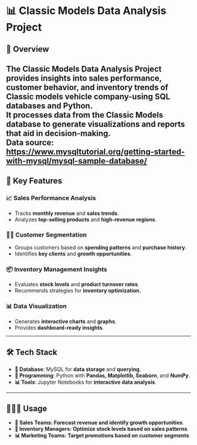 # 📊 **Classic Models Data Analysis Project**

## 📝 **Overview**  
The **Classic Models Data Analysis Project** provides **insights into sales performance, customer behavior, and inventory trends** of Classic models vehicle company-using SQL databases and Python.  
It processes data from the **Classic Models database** to generate **visualizations and reports** that aid in **decision-making**.  
Data source: https://www.mysqltutorial.org/getting-started-with-mysql/mysql-sample-database/
---

## 🚀 **Key Features**  
### 📈 **Sales Performance Analysis**  
- Tracks **monthly revenue** and **sales trends**.  
- Analyzes **top-selling products** and **high-revenue regions**.  

### 🧑‍💼 **Customer Segmentation**  
- Groups customers based on **spending patterns** and **purchase history**.  
- Identifies **key clients** and **growth opportunities**.  

### 📦 **Inventory Management Insights**  
- Evaluates **stock levels** and **product turnover rates**.  
- Recommends strategies for **inventory optimization**.  

### 📊 **Data Visualization**  
- Generates **interactive charts** and **graphs**.  
- Provides **dashboard-ready insights**.  

---

## 🛠 **Tech Stack**  
- **💾 Database**: MySQL for **data storage** and **querying**.  
- **🐍 Programming**: Python with **Pandas, Matplotlib, Seaborn**, and **NumPy**.  
- **📊 Tools**: Jupyter Notebooks for **interactive data analysis**.  

---


## 🧑‍🤝‍🧑 Usage  
- **💾 Sales Teams: Forecast revenue and identify growth opportunities**.  
- **🐍 Inventory Managers: Optimize stock levels based on sales patterns**.  
- **📊 Marketing Teams: Target promotions based on customer segments**.  



